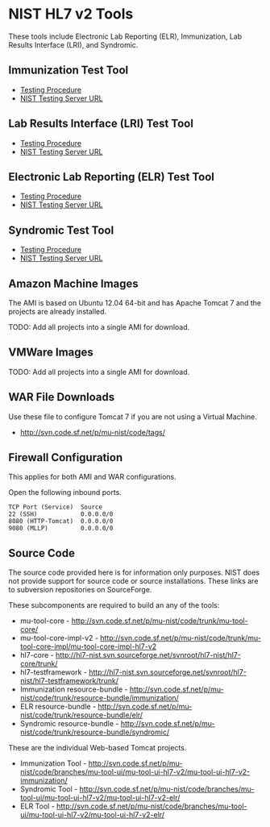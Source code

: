 NIST HL7 v2 Tools
=================

These tools include Electronic Lab Reporting (ELR), Immunization,
Lab Results Interface (LRI), and Syndromic.


Immunization Test Tool
----------------------

+ [Testing Procedure](http://www.healthit.gov/policy-researchers-implementers/2014-edition-draft-test-procedures)
+ [NIST Testing Server URL](http://hl7v2-iz-testing.nist.gov/mu-immunization/)


Lab Results Interface (LRI) Test Tool
-------------------------------------

+ [Testing Procedure](http://www.healthit.gov/policy-researchers-implementers/2014-edition-draft-test-procedures)
+ [NIST Testing Server URL](http://hl7v2-lab-testing.nist.gov/mu-lab/)


Electronic Lab Reporting (ELR) Test Tool
-----------------------------------------

+ [Testing Procedure](http://www.healthit.gov/policy-researchers-implementers/2014-edition-draft-test-procedures)
+ [NIST Testing Server URL](http://hl7v2-elr-testing.nist.gov/mu-elr/)

Syndromic Test Tool
-------------------

+ [Testing Procedure](http://www.healthit.gov/policy-researchers-implementers/2014-edition-draft-test-procedures)
+ [NIST Testing Server URL](http://hl7v2-ss-testing.nist.gov/mu-syndromic/)



Amazon Machine Images
---------------------

The AMI is based on Ubuntu 12.04 64-bit and has Apache Tomcat 7 and the 
projects are already installed. 


TODO: Add all projects into a single AMI for download.

VMWare Images
-------------


TODO: Add all projects into a single AMI for download.


WAR File Downloads
------------------

Use these file to configure Tomcat 7 if you are not using a Virtual Machine.

+ http://svn.code.sf.net/p/mu-nist/code/tags/

Firewall Configuration
----------------------

This applies for both AMI and WAR configurations.

Open the following inbound ports.

    TCP Port (Service)	Source
    22 (SSH)            0.0.0.0/0			
    8080 (HTTP-Tomcat)  0.0.0.0/0
    9080 (MLLP)         0.0.0.0/0


Source Code
-----------

The source code provided here is for information only purposes.  NIST does not 
provide support for source code or source installations.  These links are to
subversion repositories on SourceForge.

These subcomponents are required to build an any of the tools:

+ mu-tool-core - http://svn.code.sf.net/p/mu-nist/code/trunk/mu-tool-core/
+ mu-tool-core-impl-v2  - http://svn.code.sf.net/p/mu-nist/code/trunk/mu-tool-core-impl/mu-tool-core-impl-hl7-v2
+ hl7-core - http://hl7-nist.svn.sourceforge.net/svnroot/hl7-nist/hl7-core/trunk/
+ hl7-testframework - http://hl7-nist.svn.sourceforge.net/svnroot/hl7-nist/hl7-testframework/trunk/
+ Immunization resource-bundle - http://svn.code.sf.net/p/mu-nist/code/trunk/resource-bundle/immunization/
+ ELR resource-bundle - http://svn.code.sf.net/p/mu-nist/code/trunk/resource-bundle/elr/
+ Syndromic resource-bundle - http://svn.code.sf.net/p/mu-nist/code/trunk/resource-bundle/syndromic/


These are the individual Web-based Tomcat projects.

+ Immunization Tool - http://svn.code.sf.net/p/mu-nist/code/branches/mu-tool-ui/mu-tool-ui-hl7-v2/mu-tool-ui-hl7-v2-immunization/
+ Syndromic Tool -  http://svn.code.sf.net/p/mu-nist/code/branches/mu-tool-ui/mu-tool-ui-hl7-v2/mu-tool-ui-hl7-v2-elr/
+ ELR Tool - http://svn.code.sf.net/p/mu-nist/code/branches/mu-tool-ui/mu-tool-ui-hl7-v2/mu-tool-ui-hl7-v2-elr/

